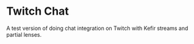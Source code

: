 
# Twitch Chat

A test version of doing chat integration on Twitch with Kefir streams and partial lenses.
